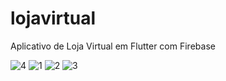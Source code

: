 # lojavirtual
Aplicativo de Loja Virtual em Flutter com Firebase

![4](https://user-images.githubusercontent.com/87239861/125845938-b0eadc81-5e6c-42ba-a082-3e35fe236f68.png)
![1](https://user-images.githubusercontent.com/87239861/125845940-a46b37a5-7bc2-4009-95b8-84670fbddf66.png)
![2](https://user-images.githubusercontent.com/87239861/125845942-ca1a7083-209c-49d3-959f-72e82eb739db.png)
![3](https://user-images.githubusercontent.com/87239861/125845943-078c0552-d180-46c5-9be0-360bf81ecb1d.png)
